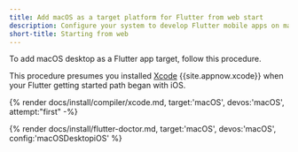 ```yaml
---
title: Add macOS as a target platform for Flutter from web start
description: Configure your system to develop Flutter mobile apps on macOS.
short-title: Starting from web
---
```


To add macOS desktop as a Flutter app target, follow this procedure.

This procedure presumes you installed [Xcode][] {{site.appnow.xcode}}
when your Flutter getting started path began with iOS.

{% render docs/install/compiler/xcode.md, target:'macOS', devos:'macOS', attempt:"first" -%}

{% render docs/install/flutter-doctor.md, target:'macOS', devos:'macOS', config:'macOSDesktopiOS' %}

[Xcode]: {{site.apple-dev}}/xcode/
